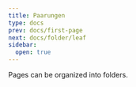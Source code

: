 ```yaml
---
title: Paarungen
type: docs
prev: docs/first-page
next: docs/folder/leaf
sidebar:
  open: true
---
```


Pages can be organized into folders.
